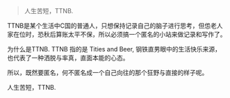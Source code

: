 
> 人生苦短，TTNB.

TTNB是某个生活中C国的普通人，只想保持记录自己的脑子进行思考，但怹老人家在位时，恐秋后算账太平不保，所以必须搞一个匿名的小站来做记录和写作了。


为什么是TTNB. TTNB 指的是 Tities and Beer, 钢铁直男眼中的生活快乐来源，也代表了一种洒脱与率真，直面本能的心态。

所以，既然要匿名，何不匿名成一个自己向往的那个狂野与直接的样子呢。

人生苦短，TTNB.
